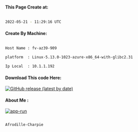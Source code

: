 
   
#### This Page Create at:

```bash

2022-05-21 - 11:29:16 UTC

```

#### Create By Machine:

```bash

Host Name : fv-az39-909

platform  : Linux-5.13.0-1023-azure-x86_64-with-glibc2.31

Ip Local  : 10.1.1.192

```
#### Download This code Here:

[![GitHub release (latest by date)](https://img.shields.io/github/v/release/Afrodille-Charpie/App-Run-1?style=for-the-badge&label=Download)](https://github.com/Afrodille-Charpie/App-Run-1/releases) 

</p> 

#### About Me :

[![app-run](https://github.com/Afrodille-Charpie/App-Run-1/actions/workflows/app-run.yml/badge.svg)](https://github.com/Afrodille-Charpie/App-Run-1/actions/workflows/app-run.yml)

```bash

Afrodille-Charpie

```

